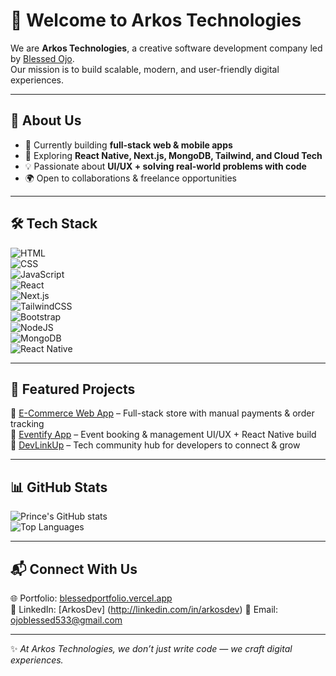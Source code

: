 # 👋 Welcome to Arkos Technologies  

We are **Arkos Technologies**, a creative software development company led by [Blessed Ojo](https://github.com/Blessed-Ojo).  
Our mission is to build scalable, modern, and user-friendly digital experiences.  

---

## 🚀 About Us  
- 🔭 Currently building **full-stack web & mobile apps**  
- 🌱 Exploring **React Native, Next.js, MongoDB, Tailwind, and Cloud Tech**  
- 💡 Passionate about **UI/UX + solving real-world problems with code**  
- 🌍 Open to collaborations & freelance opportunities  

---

## 🛠️ Tech Stack  

![HTML](https://img.shields.io/badge/HTML5-E34F26?style=for-the-badge&logo=html5&logoColor=white)  
![CSS](https://img.shields.io/badge/CSS3-1572B6?style=for-the-badge&logo=css3&logoColor=white)  
![JavaScript](https://img.shields.io/badge/JavaScript-F7DF1E?style=for-the-badge&logo=javascript&logoColor=black)  
![React](https://img.shields.io/badge/React-20232A?style=for-the-badge&logo=react&logoColor=61DAFB)  
![Next.js](https://img.shields.io/badge/Next.js-000000?style=for-the-badge&logo=nextdotjs&logoColor=white)  
![TailwindCSS](https://img.shields.io/badge/Tailwind_CSS-38B2AC?style=for-the-badge&logo=tailwind-css&logoColor=white)  
![Bootstrap](https://img.shields.io/badge/Bootstrap-563D7C?style=for-the-badge&logo=bootstrap&logoColor=white)  
![NodeJS](https://img.shields.io/badge/Node.js-43853D?style=for-the-badge&logo=node.js&logoColor=white)  
![MongoDB](https://img.shields.io/badge/MongoDB-4EA94B?style=for-the-badge&logo=mongodb&logoColor=white)  
![React Native](https://img.shields.io/badge/React_Native-20232A?style=for-the-badge&logo=react&logoColor=61DAFB)  

---

## 📂 Featured Projects  
🔹 [E-Commerce Web App](#) – Full-stack store with manual payments & order tracking  
🔹 [Eventify App](#) – Event booking & management UI/UX + React Native build  
🔹 [DevLinkUp](#) – Tech community hub for developers to connect & grow  

---

## 📊 GitHub Stats  

![Prince's GitHub stats](https://github-readme-stats.vercel.app/api?username=Blessed-Ojo&show_icons=true&theme=radical)  
![Top Languages](https://github-readme-stats.vercel.app/api/top-langs/?username=Blessed-Ojo&layout=compact&theme=radical)  

---

## 📬 Connect With Us  
🌐 Portfolio: [blessedportfolio.vercel.app](https://blessedportfolio.vercel.app)  
💼 LinkedIn: [ArkosDev] (http://linkedin.com/in/arkosdev)
📧 Email: ojoblessed533@gmail.com  

---

✨ *At Arkos Technologies, we don’t just write code — we craft digital experiences.*  

